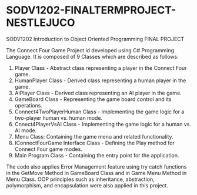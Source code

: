 # SODV1202-FINALTERMPROJECT-NESTLEJUCO
SODV1202 Introduction to Object Oriented Programming FINAL PROJECT

The Connect Four Game Project id developed using C# Programming Language. It is composed of 9 Classes which are described as follows:
1. Player Class - Abstract class representing a player in the Connect Four game.
2. HumanPlayer Class - Derived class representing a human player in the game.
3. AIPlayer Class - Derived class representing an AI player in the game.
4. GameBoard Class - Representing the game board control and its operations.
5. Connect4TwoPlayerHuman Class - Implementing the game logic for a two-player human vs. human mode.
6. Cnnect4PlayerVsAI Class - Implementing the game logic for a human vs. AI mode.
7. Menu Class: Containing the game menu and related functionality.
8. IConnectFourGame Interface Class - Defining the Play method for Connect Four game modes.
9. Main Program Class - Containing the entry point for the application.

The code also applies Error Management feature using try catch functions in the GetMove Method in GameBoard Class and in Game Menu Method in Menu Class.
OOP principles such as inheritance, abstraction, polymorphism, and encapsulation were also applied in this project.
